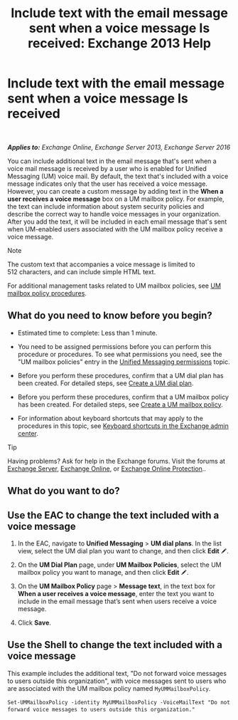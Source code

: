 ﻿---
title: 'Include text with the email message sent when a voice message Is received: Exchange 2013 Help'
TOCTitle: Include text with the email message sent when a voice message Is received
ms:assetid: b2eec29c-e5eb-4263-80d8-0b9813dd56dc
ms:mtpsurl: https://technet.microsoft.com/en-us/library/Bb201718(v=EXCHG.150)
ms:contentKeyID: 49315500
ms.date: 12/10/2017
mtps_version: v=EXCHG.150
---

# Include text with the email message sent when a voice message Is received

 

_**Applies to:** Exchange Online, Exchange Server 2013, Exchange Server 2016_


You can include additional text in the email message that's sent when a voice mail message is received by a user who is enabled for Unified Messaging (UM) voice mail. By default, the text that's included with a voice message indicates only that the user has received a voice message. However, you can create a custom message by adding text in the **When a user receives a voice message** box on a UM mailbox policy. For example, the text can include information about system security policies and describe the correct way to handle voice messages in your organization. After you add the text, it will be included in each email message that's sent when UM-enabled users associated with the UM mailbox policy receive a voice message.


> [!NOTE]
> The custom text that accompanies a voice message is limited to 512&nbsp;characters, and can include simple HTML text.



For additional management tasks related to UM mailbox policies, see [UM mailbox policy procedures](um-mailbox-policy-procedures-exchange-2013-help.md).

## What do you need to know before you begin?

  - Estimated time to complete: Less than 1 minute.

  - You need to be assigned permissions before you can perform this procedure or procedures. To see what permissions you need, see the "UM mailbox policies" entry in the [Unified Messaging permissions](unified-messaging-permissions-exchange-2013-help.md) topic.

  - Before you perform these procedures, confirm that a UM dial plan has been created. For detailed steps, see [Create a UM dial plan](create-a-um-dial-plan-exchange-2013-help.md).

  - Before you perform these procedures, confirm that a UM mailbox policy has been created. For detailed steps, see [Create a UM mailbox policy](create-a-um-mailbox-policy-exchange-2013-help.md).

  - For information about keyboard shortcuts that may apply to the procedures in this topic, see [Keyboard shortcuts in the Exchange admin center](keyboard-shortcuts-in-the-exchange-admin-center-exchange-online-protection-help.md).


> [!TIP]
> Having problems? Ask for help in the Exchange forums. Visit the forums at <A href="https://go.microsoft.com/fwlink/p/?linkid=60612">Exchange Server</A>, <A href="https://go.microsoft.com/fwlink/p/?linkid=267542">Exchange Online</A>, or <A href="https://go.microsoft.com/fwlink/p/?linkid=285351">Exchange Online Protection</A>..



## What do you want to do?

## Use the EAC to change the text included with a voice message

1.  In the EAC, navigate to **Unified Messaging** \> **UM dial plans**. In the list view, select the UM dial plan you want to change, and then click **Edit** ![Edit icon](images/JJ218640.6f53ccb2-1f13-4c02-bea0-30690e6ea71d(EXCHG.150).gif "Edit icon").

2.  On the **UM Dial Plan** page, under **UM Mailbox Policies**, select the UM mailbox policy you want to manage, and then click **Edit** ![Edit icon](images/JJ218640.6f53ccb2-1f13-4c02-bea0-30690e6ea71d(EXCHG.150).gif "Edit icon").

3.  On the **UM Mailbox Policy** page \> **Message text**, in the text box for **When a user receives a voice message**, enter the text you want to include in the email message that’s sent when users receive a voice message.

4.  Click **Save**.

## Use the Shell to change the text included with a voice message

This example includes the additional text, "Do not forward voice messages to users outside this organization", with voice messages sent to users who are associated with the UM mailbox policy named `MyUMMailboxPolicy`.

    Set-UMMailboxPolicy -identity MyUMMailboxPolicy -VoiceMailText "Do not forward voice messages to users outside this organization."

